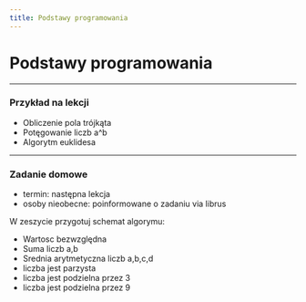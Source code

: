 ```yaml
---
title: Podstawy programowania
---
```

# Podstawy programowania

---

### Przykład na lekcji
 - Obliczenie pola trójkąta
 - Potęgowanie liczb a^b
 - Algorytm euklidesa

 
---

### Zadanie domowe

- termin: następna lekcja
- osoby nieobecne: poinformowane o zadaniu via librus

W zeszycie przygotuj schemat algorymu:
 - Wartosc bezwzględna
 - Suma liczb a,b
 - Srednia arytmetyczna liczb a,b,c,d
 - liczba jest parzysta
 - liczba jest podzielna przez 3
 - liczba jest podzielna przez 9

 
